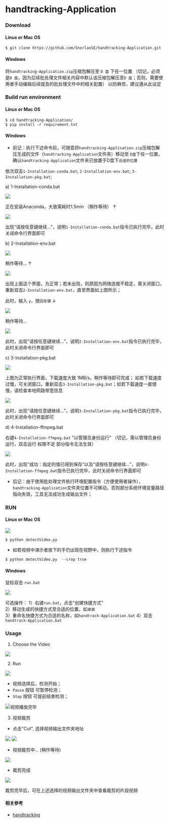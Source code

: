 # handtracking-Application

### Download

#### Linux or Mac OS

```shell
$ git clone https://github.com/SnorlaxSE/handtracking-Application.git
```

#### Windows

将`handtracking-Application.zip`压缩包解压至 `D 盘` 下任一位置 （切记，必须是`D 盘`，因为后续批处理文件相关内容中默认该压缩包解压至`D 盘`；否则，需要使用者手动编辑后续提及的批处理文件中的相关配置） 以防麻烦，建议遵从此设定

### Build run environment 

#### Linux or Mac OS
```shell
$ cd handtracking-Application/
$ pip install -r requirement.txt
```

#### Windows

* 前记：执行下述命令前，可随意将`handtracking-Application.zip`压缩包解压生成的文件（`handtracking-Application`文件夹）移动至 `D盘`下任一位置，确认`handtracking-Application`文件夹已放置于D盘下`合适的位置`

依次双击`1-Installation-conda.bat`; `2-Installation-env.bat`; `3-Installation-pkg.bat`; 

a) 1-Installation-conda.bat

![](https://cdn.jsdelivr.net/gh/SnorlaxSE/Photo-CDN@master/github/handtracking-Application/slient_install_anaconda.png)

正在安装Anaconda，大致需耗时1.5min （稍作等待） ↑

![](https://cdn.jsdelivr.net/gh/SnorlaxSE/Photo-CDN@master/github/handtracking-Application/slient_install_anaconda_completed.png.png)

出现“请按任意键继续...”，说明`1-Installation-conda.bat`指令已执行完毕，此时关闭命令行界面即可

b) 2-Installation-env.bat

![](https://cdn.jsdelivr.net/gh/SnorlaxSE/Photo-CDN@master/github/handtracking-Application/create_env_1.png)

稍作等待... ↑ 


![](https://cdn.jsdelivr.net/gh/SnorlaxSE/Photo-CDN@master/github/handtracking-Application/create_env_2.png)

出现上面这个界面，为正常；若未出现，则原因为网络连接不稳定，需关闭窗口，重新双击`2-Installation-env.bat`，直至界面如上图所示；

此时，输入 `y`，按`回车键` ↓

![](https://cdn.jsdelivr.net/gh/SnorlaxSE/Photo-CDN@master/github/handtracking-Application/create_env_2_1.png)

稍作等待... 

![](https://cdn.jsdelivr.net/gh/SnorlaxSE/Photo-CDN@master/github/handtracking-Application/create_env_2_2.png)

此时，出现“请按任意键继续...”，说明`2-Installation-env.bat`指令已执行完毕，此时关闭命令行界面即可

c) 3-Installation-pkg.bat

![](https://cdn.jsdelivr.net/gh/SnorlaxSE/Photo-CDN@master/github/handtracking-Application/install_pkg_1.png)

上图为正常执行界面，下载速度大致 1MB/s，稍作等待即可完成；
如若下载速度过慢，可关闭窗口，重新双击`3-Installation-pkg.bat`；如若下载速度一直很慢，请检查本地网路带宽信息

![](https://cdn.jsdelivr.net/gh/SnorlaxSE/Photo-CDN@master/github/handtracking-Application/install_pkg_2.png)

此时，出现“请按任意键继续...”，说明`3-Installation-pkg.bat`指令已执行完毕，此时关闭命令行界面即可

d) 4-Installation-ffmpeg.bat

右键`4-Installation-ffmpeg.bat` "以管理员身份运行" （切记，需以管理员身份运行，双击运行 权限不足 部分指令无法生效）

![](https://cdn.jsdelivr.net/gh/SnorlaxSE/Photo-CDN@master/github/handtracking-Application/set_ffmpeg.png)

此时，出现”成功：指定的值已得到保存“以及“请按任意键继续...”，说明`4-Installation-ffmpeg.bat`指令已执行完毕，此时关闭命令行界面即可

* 后记：由于使用批处理文件执行环境配置指令（方便使用者操作），`handtracking-Application`文件夹位置不可移动，否则部分系统环境变量路径指向失效，工具无法成功生成输出文件；

### RUN

#### Linux or Mac OS
![](https://cdn.jsdelivr.net/gh/SnorlaxSE/Photo-CDN@master/github/handtracking-Application/Interface.png)
```shell
$ python detectVideo.py
```

* 如若视频中演示者放下的手仍出现在视野中，则执行下述指令
```shell
$ python detectVideo.py  --crop true
```

#### Windows

鼠标双击 `run.bat`

![](https://cdn.jsdelivr.net/gh/SnorlaxSE/Photo-CDN@master/github/handtracking-Application/win_run.png)

可选操作：
1）右键`run.bat`，点击"创建快捷方式"  
2）移动生成的快捷方式至合适的位置，如`桌面`  
3）重命名快捷方式为合适的名称，如`handtrack-Application.bat`
4）双击`handtrack-Application.bat`

### Usage
1. Choose the Video

![](https://cdn.jsdelivr.net/gh/SnorlaxSE/Photo-CDN@master/github/handtracking-Application/VideoChosen.png)

2. Run

![](https://cdn.jsdelivr.net/gh/SnorlaxSE/Photo-CDN@master/github/handtracking-Application/run.png)

* 视频选择后，检测开始；
* `Pause` 按钮 可暂停检测；
* `Stop` 按钮 可提前结束检测；

![视频播放完毕](https://cdn.jsdelivr.net/gh/SnorlaxSE/Photo-CDN@master/github/handtracking-Application/play-Completed.png)

3. 视频裁剪

* 点击"Cut", 选择视频输出文件夹地址

![](https://cdn.jsdelivr.net/gh/SnorlaxSE/Photo-CDN@master/github/handtracking-Application/cut.png)
![](https://cdn.jsdelivr.net/gh/SnorlaxSE/Photo-CDN@master/github/handtracking-Application/cut-1.png)

* 视频裁剪中... (稍作等待)

![](https://cdn.jsdelivr.net/gh/SnorlaxSE/Photo-CDN@master/github/handtracking-Application/wait-for-cut.png)

* 裁剪完成

![](https://cdn.jsdelivr.net/gh/SnorlaxSE/Photo-CDN@master/github/handtracking-Application/cut-Completed.png)

裁剪完毕后，可在上述选择的视频输出文件夹中查看裁剪的片段视频

#### 相关参考

* [handtracking](https://github.com/victordibia/handtracking)
